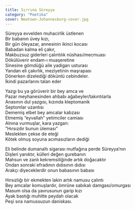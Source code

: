 ```yaml
---
title: Sırrına Süreyya
category: "Poetika"
cover: Newtown-Johannesburg-cover.jpg
---
```


Süreyya evvelden muhacirlik üstlenen<br/>
Bir babanın üvey kızı,<br/>
Bir gün öleyazar, annesinin ikinci kocası<br/>
Babadan kalma eli çakır,<br/>
Makbuzsuz giderleri çalıntılık nüshası/mecmuası<br/>
Dökülüverir endam-ı muaşeretine<br/>
Sinesine gömdüğü aile yadigarı usturası<br/>
Yandan eli çakırlık, meziyetinin maşrapası<br/>
Dönerken dizelediği döküntü cebindeler.<br/>
İkindi pazarlarını talan eder<br/>

Yazgı bu ya görüverir bir bey amca ve<br/>
Pazar meyhanesinden ahbabı ağabeyler/takıntılarla<br/>
Anasının dul yazgısı, kızında kleptomanik<br/>
Septomlar uzantısı<br/>
Dememiş elbet bey amcalar kabzası<br/>
Etmemiş “eyvallah” yetimciler camiası<br/>
Alnına vurmuşlar, kara yazgan:<br/>
“Hırsızdır bunun üleması”<br/>
Meslekten çekse de eteği<br/>
Kötek olmuş soyuna acımasızların dediği<br/>

Eli belinde dumanaltı sigarası mutfağına perde Süreyya’nın<br/>
Dişleri yanıktır, külleri değen gurebanın<br/>
Mahsun ve zanlı kekremsiliğinde artık doğacaktır<br/>
Ondan sonraki efradının dıdısının dıdısı<br/>
Arakçı diyeceklerdir onun babasının babası<br/>

Hırsızlığı bir ekmekten lakin artık namusu çalıntı<br/>
Bey amcalar komuşlardır, ömrüne sabıkalı damgası/omurgası<br/>
Masum olsa da yavrusunun garip kızı<br/>
Ayak bastığı muhitte peydah olacak<br/>
Peşi sıra namussuzun daniskası.<br/>
